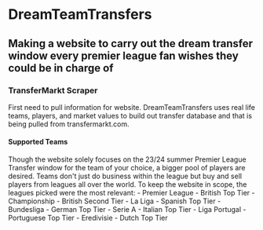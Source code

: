 # DreamTeamTransfers
Making a website to carry out the dream transfer window every premier league fan wishes they could be in charge of
--

### TransferMarkt Scraper

First need to pull information for website. DreamTeamTransfers uses real life teams, players, and market values to build out transfer database and that is being pulled from transfermarkt.com.

#### Supported Teams

Though the website solely focuses on the 23/24 summer Premier League Transfer window for the team of your choice, a bigger pool of players are desired. Teams don't just do business within the league but buy and sell players from leagues all over the world. To keep the website in scope, the leagues picked were the most relevant:
    - Premier League - British Top Tier
    - Championship - British Second Tier
    - La Liga - Spanish Top Tier
    - Bundesliga - German Top Tier
    - Serie A - Italian Top Tier
    - Liga Portugal - Portuguese Top Tier
    - Eredivisie - Dutch Top Tier

